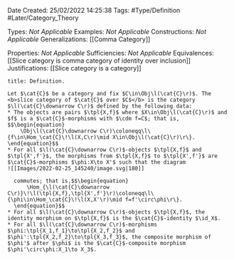 <div class="topSpace"></div>

Date Created: 25/02/2022 14:25:38
Tags: #Type/Definition #Later/Category_Theory

Types: <i>Not Applicable</i>
Examples: <i>Not Applicable</i>
Constructions: <i>Not Applicable</i>
Generalizations: [[Comma Category]]

Properties: <i>Not Applicable</i>
Sufficiencies: <i>Not Applicable</i>
Equivalences: [[Slice category is comma category of identity over inclusion]]
Justifications: [[Slice category is a category]]

``` ad-Definition
title: Definition.

Let $\cat{C}$ be a category and fix $C\in\Obj\l(\cat{C}\r)$. The <b>slice category of $\cat{C}$ over $C$</b> is the category $\l(\cat{C}\downarrow C\r)$ defined by the following data:
* The objects are pairs $\tpl{X,f}$ where $X\in\Obj\l(\cat{C}\r)$ and $f$ is a $\cat{C}$-morphisms with $\cdm f=C$; that is,
$$\begin{equation}
    \Obj\l(\cat{C}\downarrow C\r)\coloneqq\l\{f\in\Hom_\cat{C}\!\l(X,C\r)\mid X\in\Obj\l(\cat{C}\r)\r\}.
\end{equation}$$
* For all $\l(\cat{C}\downarrow C\r)$-objects $\tpl{X,f}$ and $\tpl{X',f'}$, the morphisms from $\tpl{X,f}$ to $\tpl{X',f'}$ are $\cat{C}$-morphisms $\phi:X\to X'$ such that the diagram
![[Images/2022-02-25_145240/image.svg|180]]

  commutes; that is,$$\begin{equation}
      \Hom_{\l(\cat{C}\downarrow C\r)}\!\l(\tpl{X,f},\tpl{X',f'}\r)\coloneqq\l\{\phi\in\Hom_\cat{C}\!\l(X,X'\r)\mid f=f'\circ\phi\r\}.
  \end{equation}$$
* For all $\l(\cat{C}\downarrow C\r)$-objects $\tpl{X,f}$, the identity morphism on $\tpl{X,f}$ is the $\cat{C}$-identity $\id_X$.
* For all $\l(\cat{C}\downarrow C\r)$-morphisms $\phi:\tpl{X_1,f_1}\to\tpl{X_2,f_2}$ and $\phi':\tpl{X_2,f_2}\to\tpl{X_3,f_3}$, the composite morphism of $\phi'$ after $\phi$ is the $\cat{C}$-composite morphism $\phi'\circ\phi:X_1\to X_3$.

```
